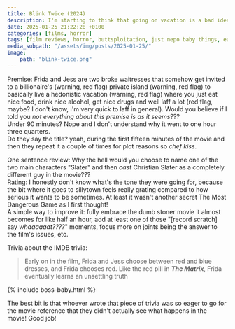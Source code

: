 ```yaml
---
title: Blink Twice (2024)
description: I'm starting to think that going on vacation is a bad idea in general
date: 2025-01-25 21:22:28 +0100
categories: [films, horror]
tags: [film reviews, horror, buttsploitation, just nepo baby things, eat the rich, vacationsploitation, they say the title]
media_subpath: "/assets/img/posts/2025-01-25/"
image:
    path: "blink-twice.png"
---
```

<span class="reviewsection">Premise:</span> Frida and Jess are two broke waitresses that somehow get invited to a billionaire's (warning, red flag) private island (warning, red flag) to basically live a hedonistic vacation (warning, red flag) where you just eat nice food, drink nice alcohol, get nice drugs and well laff a lot (red flag, maybe? I don't know, I'm very quick to laff in general). Would you believe if I told you *not everything about this premise is as it seems*???<br/>
<span class="reviewsection">Under 90 minutes?</span> Nope and I don't understand why it went to one hour three quarters.<br/>
<span class="reviewsection">Do they say the title?</span> yeah, during the first fifteen minutes of the movie and then they repeat it a couple of times for plot reasons so *chef kiss*.

<span class="reviewsection">One sentence review:</span> Why the hell would you choose to name one of the two main characters "Slater" and then *cast* Christian Slater as a completely different guy in the movie???<br/>
<span class="reviewsection">Rating:</span> I honestly don't know what's the tone they were going for, because the bit where it goes to sillytown feels really grating compared to how serious it wants to be sometimes. At least it wasn't another secret The Most Dangerous Game as I first thought!<br/>
<span class="reviewsection">A simple way to improve it:</span> fully embrace the dumb stoner movie it almost becomes for like half an hour, add at least one of those "[record scratch] say *whaaaaaat????*" moments, focus more on joints being the answer to the film's issues, etc.

<span class="reviewsection">Trivia about the IMDB trivia:</span>
> Early on in the film, Frida and Jess choose between red and blue dresses, and Frida chooses red. Like the red pill in ***The Matrix***, Frida eventually learns an unsettling truth

{% include boss-baby.html %}

The best bit is that whoever wrote that piece of trivia was so eager to go for the movie reference that they didn't actually see what happens in the movie! Good job!